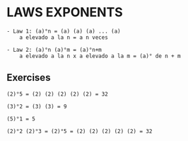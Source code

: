 
# LAWS EXPONENTS

    - Law 1: (a)°n = (a) (a) (a) ... (a)
        a elevado a la n = a n veces

    - Law 2: (a)°n (a)°m = (a)°n+m 
        a elevado a la n x a elevado a la m = (a)° de n + m


## Exercises

    (2)°5 = (2) (2) (2) (2) (2) = 32
    
    (3)°2 = (3) (3) = 9
    
    (5)°1 = 5

    (2)°2 (2)°3 = (2)°5 = (2) (2) (2) (2) (2) = 32